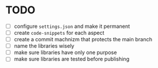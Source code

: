 # TODO

- [ ] configure `settings.json` and make it permanent
- [ ] create `code-snippets` for each aspect
- [ ] create a commit machnizm that protects the main branch
- [ ] name the libraries wisely
- [ ] make sure libraries have only one purpose
- [ ] make sure libraries are tested before publishing
